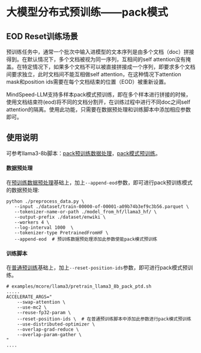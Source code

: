 # 大模型分布式预训练——pack模式

## EOD Reset训练场景

预训练任务中，通常一个批次中输入进模型的文本序列是由多个文档（doc）拼接得到。在默认情况下，多个文档被视为同一序列，互相间的self attention没有掩盖。在特定情况下，如果多个文档不可以被直接拼接成一个序列，即要求多个文档间要求独立，此时文档间不能互相做self attention，在这种情况下attention mask和position ids需要在每个文档结束的位置（EOD）被重新设置。

MindSpeed-LLM支持多样本pack模式预训练，即在多个样本进行拼接的时候，使用文档结束符(eod)将不同的文档分割开，在训练过程中进行不同doc之间self attention的隔离。使用此功能，只需要在数据预处理和训练脚本中添加相应参数即可。

## 使用说明

可参考llama3-8b脚本：[pack预训练数据处理](../../examples/mcore/llama3/data_convert_llama3_pretrain_pack.sh)，[pack模式预训练](../../examples/mcore/llama3/pretrain_llama3_8b_pack_ptd.sh)。

#### 数据预处理

在[预训练数据预处理](./pretrain_dataset.md)基础上，加上`--append-eod`参数，即可进行pack预训练模式的数据预处理:

```shell
python ./preprocess_data.py \
   --input ./dataset/train-00000-of-00001-a09b74b3ef9c3b56.parquet \
   --tokenizer-name-or-path ./model_from_hf/llama3_hf/ \
   --output-prefix ./dataset/enwiki \
   --workers 4 \
   --log-interval 1000  \
   --tokenizer-type PretrainedFromHF \
   --append-eod  # 预训练数据预处理添加此参数使能pack模式预训练
```

#### 训练脚本

在[普通预训练](./pretrain.md)基础上，加上`--reset-position-ids`参数，即可进行pack模式预训练。

```shell
# examples/mcore/llama3/pretrain_llama3_8b_pack_ptd.sh
.....
ACCELERATE_ARGS="
    --swap-attention \
    --use-mc2 \
    --reuse-fp32-param \
    --reset-position-ids \  # 在普通预训练脚本中添加此参数进行pack模式预训练
    --use-distributed-optimizer \
    --overlap-grad-reduce \
    --overlap-param-gather \
"
....
```